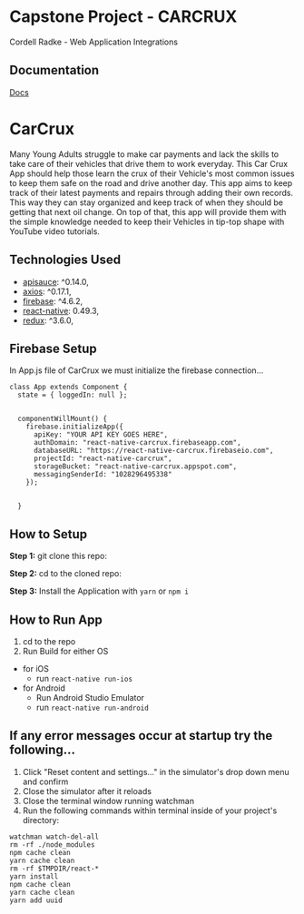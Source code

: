 # Capstone Project - CARCRUX
Cordell Radke - Web Application Integrations
## Documentation
[Docs](https://github.com/CordellRadke/capstone/tree/dev/docs)

#  CarCrux
Many Young Adults struggle to make car payments and lack the skills to take care of their vehicles that drive them to work everyday. This Car Crux App should help those learn the crux of their Vehicle's most common issues to keep them safe on the road and drive another day. This app aims to keep track of their latest payments and repairs through adding their own records. This way they can stay organized and keep track of when they should be getting that next oil change. On top of that, this app will provide them with the simple knowledge needed to keep their Vehicles in tip-top shape with YouTube video tutorials.

## Technologies Used

* [apisauce](https://github.com/infinitered/apisauce): ^0.14.0,
* [axios](https://github.com/axios/axios): ^0.17.1,
* [firebase](https://firebase.google.com/docs/): ^4.6.2,
* [react-native](https://facebook.github.io/react-native/docs/getting-started.html): 0.49.3,
* [redux](https://redux.js.org/basics/usagewithreact): ^3.6.0,

## Firebase Setup

In App.js file of CarCrux we must initialize the firebase connection...

```
class App extends Component {
  state = { loggedIn: null };


  componentWillMount() {
    firebase.initializeApp({
      apiKey: "YOUR API KEY GOES HERE",
      authDomain: "react-native-carcrux.firebaseapp.com",
      databaseURL: "https://react-native-carcrux.firebaseio.com",
      projectId: "react-native-carcrux",
      storageBucket: "react-native-carcrux.appspot.com",
      messagingSenderId: "1028296495338"
    });


  }
```
## How to Setup

**Step 1:** git clone this repo:

**Step 2:** cd to the cloned repo:

**Step 3:** Install the Application with `yarn` or `npm i`


## How to Run App

1. cd to the repo
2. Run Build for either OS
  * for iOS
    * run `react-native run-ios`
  * for Android
    * Run Android Studio Emulator
    * run `react-native run-android`
 
 ## If any error messages occur at startup try the following...

1. Click "Reset content and settings..." in the simulator's drop down menu and confirm
2. Close the simulator after it reloads
3. Close the terminal window running watchman
4. Run the following commands within terminal inside of your project's directory:

```
watchman watch-del-all
rm -rf ./node_modules
npm cache clean
yarn cache clean
rm -rf $TMPDIR/react-*
yarn install
npm cache clean
yarn cache clean
yarn add uuid

```



